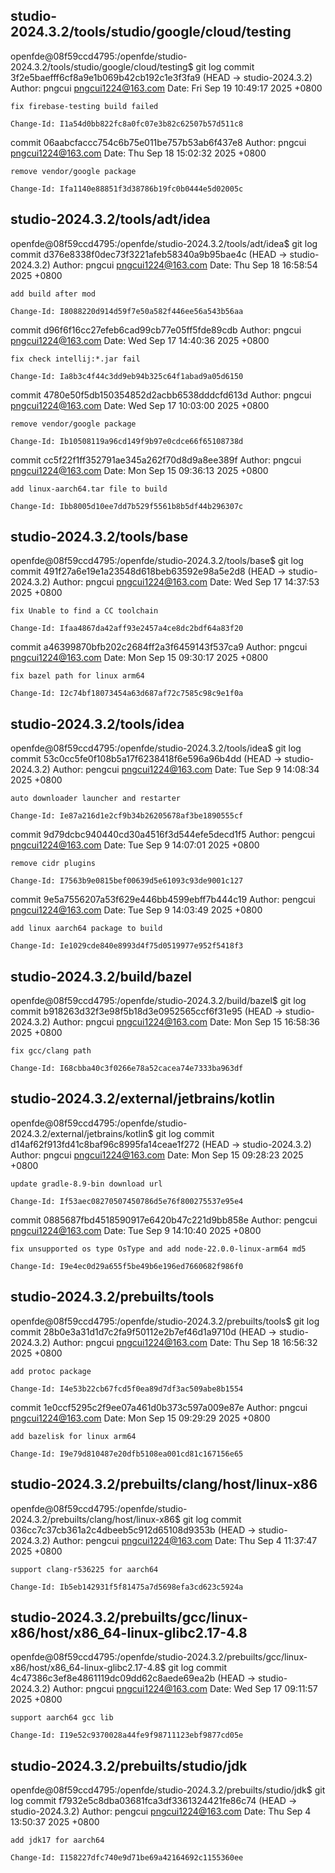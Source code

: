 
## studio-2024.3.2/tools/studio/google/cloud/testing
openfde@08f59ccd4795:/openfde/studio-2024.3.2/tools/studio/google/cloud/testing$ git log
commit 3f2e5baefff6cf8a9e1b069b42cb192c1e3f3fa9 (HEAD -> studio-2024.3.2)
Author: pngcui <pngcui1224@163.com>
Date:   Fri Sep 19 10:49:17 2025 +0800

    fix firebase-testing build failed

    Change-Id: I1a54d0bb822fc8a0fc07e3b82c62507b57d511c8

commit 06aabcfaccc754c6b75e011be757b53ab6f437e8
Author: pngcui <pngcui1224@163.com>
Date:   Thu Sep 18 15:02:32 2025 +0800

    remove vendor/google package

    Change-Id: Ifa1140e88851f3d38786b19fc0b0444e5d02005c

## studio-2024.3.2/tools/adt/idea
openfde@08f59ccd4795:/openfde/studio-2024.3.2/tools/adt/idea$ git log
commit d376e8338f0dec73f3221afeb58340a9b95bae4c (HEAD -> studio-2024.3.2)
Author: pngcui <pngcui1224@163.com>
Date:   Thu Sep 18 16:58:54 2025 +0800

    add build after mod

    Change-Id: I8088220d914d59f7e50a582f446ee56a543b56aa

commit d96f6f16cc27efeb6cad99cb77e05ff5fde89cdb
Author: pngcui <pngcui1224@163.com>
Date:   Wed Sep 17 14:40:36 2025 +0800

    fix check intellij:*.jar fail

    Change-Id: Ia8b3c4f44c3dd9eb94b325c64f1abad9a05d6150

commit 4780e50f5db150354852d2acbb6538dddcfd613d
Author: pngcui <pngcui1224@163.com>
Date:   Wed Sep 17 10:03:00 2025 +0800

    remove vendor/google package

    Change-Id: Ib10508119a96cd149f9b97e0cdce66f65108738d

commit cc5f22f1ff352791ae345a262f70d8d9a8ee389f
Author: pngcui <pngcui1224@163.com>
Date:   Mon Sep 15 09:36:13 2025 +0800

    add linux-aarch64.tar file to build

    Change-Id: Ibb8005d10ee7dd7b529f5561b8b5df44b296307c


## studio-2024.3.2/tools/base
openfde@08f59ccd4795:/openfde/studio-2024.3.2/tools/base$ git log
commit 491f27a6e19e1a23548d618beb63592e98a5e2d8 (HEAD -> studio-2024.3.2)
Author: pngcui <pngcui1224@163.com>
Date:   Wed Sep 17 14:37:53 2025 +0800

    fix Unable to find a CC toolchain

    Change-Id: Ifaa4867da42aff93e2457a4ce8dc2bdf64a83f20

commit a46399870bfb202c2684ff2a3f6459143f537ca9
Author: pngcui <pngcui1224@163.com>
Date:   Mon Sep 15 09:30:17 2025 +0800

    fix bazel path for linux arm64

    Change-Id: I2c74bf18073454a63d687af72c7585c98c9e1f0a

## studio-2024.3.2/tools/idea
openfde@08f59ccd4795:/openfde/studio-2024.3.2/tools/idea$ git log
commit 53c0cc5fe0f108b5a17f6238418f6e596a96b4dd (HEAD -> studio-2024.3.2)
Author: pengcui <pngcui1224@163.com>
Date:   Tue Sep 9 14:08:34 2025 +0800

    auto downloader launcher and restarter

    Change-Id: Ie87a216d1e2cf9b34b26205678af3be1890555cf

commit 9d79dcbc940440cd30a4516f3d544efe5decd1f5
Author: pengcui <pngcui1224@163.com>
Date:   Tue Sep 9 14:07:01 2025 +0800

    remove cidr plugins

    Change-Id: I7563b9e0815bef00639d5e61093c93de9001c127

commit 9e5a7556207a53f629e446bb4599ebff7b444c19
Author: pengcui <pngcui1224@163.com>
Date:   Tue Sep 9 14:03:49 2025 +0800

    add linux aarch64 package to build

    Change-Id: Ie1029cde840e8993d4f75d0519977e952f5418f3


## studio-2024.3.2/build/bazel
openfde@08f59ccd4795:/openfde/studio-2024.3.2/build/bazel$ git log
commit b918263d32f3e98f5b18d3e0952565ccf6f31e95 (HEAD -> studio-2024.3.2)
Author: pngcui <pngcui1224@163.com>
Date:   Mon Sep 15 16:58:36 2025 +0800

    fix gcc/clang path

    Change-Id: I68cbba40c3f0266e78a52cacea74e7333ba963df


## studio-2024.3.2/external/jetbrains/kotlin
openfde@08f59ccd4795:/openfde/studio-2024.3.2/external/jetbrains/kotlin$ git log
commit d14af62f913fd41c8baf96c8995fa14ceae1f272 (HEAD -> studio-2024.3.2)
Author: pngcui <pngcui1224@163.com>
Date:   Mon Sep 15 09:28:23 2025 +0800

    update gradle-8.9-bin download url

    Change-Id: If53aec08270507450786d5e76f800275537e95e4

commit 0885687fbd4518590917e6420b47c221d9bb858e
Author: pengcui <pngcui1224@163.com>
Date:   Tue Sep 9 14:10:40 2025 +0800

    fix unsupported os type OsType and add node-22.0.0-linux-arm64 md5

    Change-Id: I9e4ec0d29a655f5be49b6e196ed7660682f986f0

## studio-2024.3.2/prebuilts/tools
openfde@08f59ccd4795:/openfde/studio-2024.3.2/prebuilts/tools$ git log
commit 28b0e3a31d1d7c2fa9f50112e2b7ef46d1a9710d (HEAD -> studio-2024.3.2)
Author: pngcui <pngcui1224@163.com>
Date:   Thu Sep 18 16:56:32 2025 +0800

    add protoc package

    Change-Id: I4e53b22cb67fcd5f0ea89d7df3ac509abe8b1554

commit 1e0ccf5295c2f9ee07a461d0b373c597a009e87e
Author: pngcui <pngcui1224@163.com>
Date:   Mon Sep 15 09:29:29 2025 +0800

    add bazelisk for linux arm64

    Change-Id: I9e79d810487e20dfb5108ea001cd81c167156e65

## studio-2024.3.2/prebuilts/clang/host/linux-x86
openfde@08f59ccd4795:/openfde/studio-2024.3.2/prebuilts/clang/host/linux-x86$ git log
commit 036cc7c37cb361a2c4dbeeb5c912d65108d9353b (HEAD -> studio-2024.3.2)
Author: pengcui <pngcui1224@163.com>
Date:   Thu Sep 4 11:37:47 2025 +0800

    support clang-r536225 for aarch64

    Change-Id: Ib5eb142931f5f81475a7d5698efa3cd623c5924a


## studio-2024.3.2/prebuilts/gcc/linux-x86/host/x86_64-linux-glibc2.17-4.8
openfde@08f59ccd4795:/openfde/studio-2024.3.2/prebuilts/gcc/linux-x86/host/x86_64-linux-glibc2.17-4.8$ git log
commit 4c47386c3ef8e4861119dc09dd62c8aede69ea2b (HEAD -> studio-2024.3.2)
Author: pngcui <pngcui1224@163.com>
Date:   Wed Sep 17 09:11:57 2025 +0800

    support aarch64 gcc lib

    Change-Id: I19e52c9370028a44fe9f98711123ebf9877cd05e


## studio-2024.3.2/prebuilts/studio/jdk
openfde@08f59ccd4795:/openfde/studio-2024.3.2/prebuilts/studio/jdk$ git log
commit f7932e5c8dba03681fca3df3361324421fe86c74 (HEAD -> studio-2024.3.2)
Author: pengcui <pngcui1224@163.com>
Date:   Thu Sep 4 13:50:37 2025 +0800

    add jdk17 for aarch64

    Change-Id: I158227dfc740e9d71be69a42164692c1155360ee


